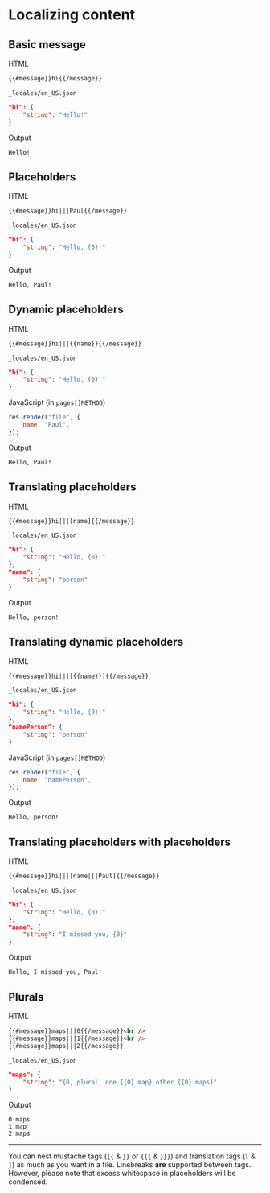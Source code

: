 # Localizing content

## Basic message

HTML

```html
{{#message}}hi{{/message}}
```

`_locales/en_US.json`

```json
"hi": {
	"string": "Hello!"
}
```

Output

```text
Hello!
```

## Placeholders

HTML

```html
{{#message}}hi|||Paul{{/message}}
```

`_locales/en_US.json`

```json
"hi": {
	"string": "Hello, {0}!"
}
```

Output

```text
Hello, Paul!
```

## Dynamic placeholders

HTML

```html
{{#message}}hi|||{{name}}{{/message}}
```

`_locales/en_US.json`

```json
"hi": {
	"string": "Hello, {0}!"
}
```

JavaScript (in `pages[]METHOD`)

```js
res.render("file", {
	name: "Paul",
});
```

Output

```text
Hello, Paul!
```

## Translating placeholders

HTML

```html
{{#message}}hi|||[name]{{/message}}
```

`_locales/en_US.json`

```json
"hi": {
	"string": "Hello, {0}!"
},
"name": {
	"string": "person"
}
```

Output

```text
Hello, person!
```

## Translating dynamic placeholders

HTML

```html
{{#message}}hi|||[{{name}}]{{/message}}
```

`_locales/en_US.json`

```json
"hi": {
	"string": "Hello, {0}!"
},
"namePerson": {
	"string": "person"
}
```

JavaScript (in `pages[]METHOD`)

```js
res.render("file", {
	name: "namePerson",
});
```

Output

```text
Hello, person!
```

## Translating placeholders with placeholders

HTML

```html
{{#message}}hi|||[name|||Paul]{{/message}}
```

`_locales/en_US.json`

```json
"hi": {
	"string": "Hello, {0}!"
},
"name": {
	"string": "I missed you, {0}"
}
```

Output

```text
Hello, I missed you, Paul!
```

## Plurals

HTML

```html
{{#message}}maps|||0{{/message}}<br />
{{#message}}maps|||1{{/message}}<br />
{{#message}}maps|||2{{/message}}
```

`_locales/en_US.json`

```json
"maps": {
	"string": "{0, plural, one {{0} map} other {{0} maps}"
}
```

Output

```text
0 maps
1 map
2 maps
```

---

You can nest mustache tags (`{{` & `}}` or `{{{` & `}}}`) and translation tags (`[` & `]`) as much as you want in a file. Linebreaks **are** supported between tags. However, please note that excess whitespace in placeholders will be condensed.
